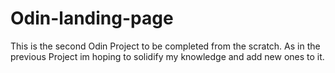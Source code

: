 # Odin-landing-page
This is the second Odin Project to be completed from the scratch. As in the previous Project im hoping to solidify my knowledge and add new ones to it.

